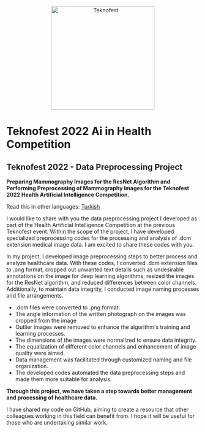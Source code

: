 <p align="center">
  <a href="https://www.teknofest.org/en/competitions/competition/34">
    <img src="https://cdn.teknofest.org/media/uploads/2023/02/22/saglkta-yz.png" alt="Teknofest" width="270">
  </a>
</p>

# Teknofest 2022 Ai in Health Competition

## Teknofest 2022 - Data Preprocessing Project 

**Preparing Mammography Images for the ResNet Algorithm and Performing Preprocessing of Mammography Images for the Teknofest 2022 Health Artificial Intelligence Competition.**

Read this in other languages: [Turkish](https://github.com/erdemormann/teknofest-2022-ai-in-health-competition/blob/main/README.tr.md)

I would like to share with you the data preprocessing project I developed as part of the Health Artificial Intelligence Competition at the previous Teknofest event. Within the scope of the project, I have developed specialized preprocessing codes for the processing and analysis of .dcm extension medical image data. I am excited to share these codes with you.

In my project, I developed image preprocessing steps to better process and analyze healthcare data. With these codes, I converted .dcm extension files to .png format, cropped out unwanted text details such as undesirable annotations on the image for deep learning algorithms, resized the images for the ResNet algorithm, and reduced differences between color channels. Additionally, to maintain data integrity, I conducted image naming processes and file arrangements.

+ .dcm files were converted to .png format.
+ The angle information of the written photograph on the images was cropped from the image
+ Outlier images were removed to enhance the algorithm's training and learning processes.
+ The dimensions of the images were normalized to ensure data integrity.
+ The equalization of different color channels and enhancement of image quality were aimed.
+ Data management was facilitated through customized naming and file organization.
+ The developed codes automated the data preprocessing steps and made them more suitable for analysis.

**Through this project, we have taken a step towards better management and processing of healthcare data.**

I have shared my code on GitHub, aiming to create a resource that other colleagues working in this field can benefit from. I hope it will be useful for those who are undertaking similar work.

